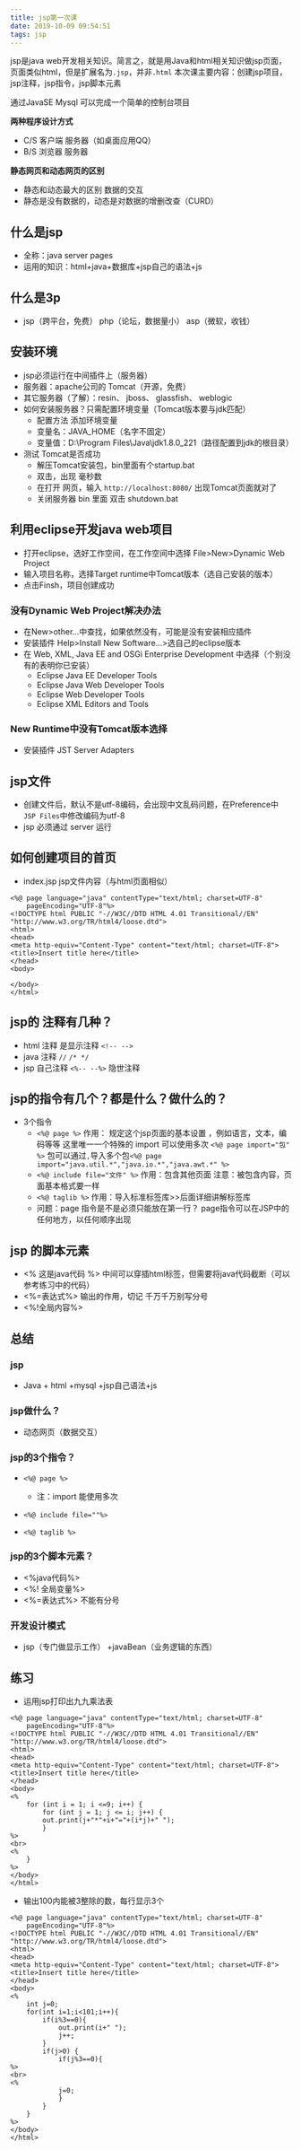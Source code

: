 ```yaml
---
title: jsp第一次课
date: 2019-10-09 09:54:51
tags: jsp
---
```

jsp是java web开发相关知识。简言之，就是用Java和html相关知识做jsp页面，页面类似html，但是扩展名为`.jsp`，并非`.html`
本次课主要内容：创建jsp项目，jsp注释，jsp指令，jsp脚本元素
<!--more-->
通过JavaSE Mysql 可以完成一个简单的控制台项目

**两种程序设计方式**
* C/S 客户端 服务器（如桌面应用QQ）
* B/S 浏览器 服务器

**静态网页和动态网页的区别**
* 静态和动态最大的区别 数据的交互
* 静态是没有数据的，动态是对数据的增删改查（CURD）

## 什么是jsp
* 全称：java server pages
* 运用的知识：html+java+数据库+jsp自己的语法+js

## 什么是3p
* jsp（跨平台，免费） php（论坛，数据量小） asp（微软，收钱）

## 安装环境
* jsp必须运行在中间插件上（服务器）
* 服务器：apache公司的 Tomcat（开源，免费）
* 其它服务器（了解）：resin、 jboss、 glassfish、 weblogic 
* 如何安装服务器？只需配置环境变量（Tomcat版本要与jdk匹配）
    * 配置方法 添加环境变量 
    * 变量名：JAVA_HOME（名字不固定）
    * 变量值：D:\Program Files\Java\jdk1.8.0_221（路径配置到jdk的根目录）
* 测试 Tomcat是否成功
	* 解压Tomcat安装包，bin里面有个startup.bat
	* 双击，出现 毫秒数 
	* 在打开 网页，输入 `http://localhost:8080/` 出现Tomcat页面就对了
    * 关闭服务器 bin 里面 双击 shutdown.bat

## 利用eclipse开发java web项目
* 打开eclipse，选好工作空间，在工作空间中选择 File>New>Dynamic Web Project
* 输入项目名称，选择Target runtime中Tomcat版本（选自己安装的版本）
* 点击Finsh，项目创建成功

### 没有Dynamic Web Project解决办法
* 在New>other...中查找，如果依然没有，可能是没有安装相应插件
* 安装插件 Help>Install New Software...>选自己的eclipse版本
* 在  Web, XML, Java EE and OSGi Enterprise Development	中选择（个别没有的表明你已安装）
    * Eclipse Java EE Developer Tools
    * Eclipse Java Web Developer Tools
    * Eclipse Web Developer Tools
    * Eclipse XML Editors and Tools

### New Runtime中没有Tomcat版本选择
* 安装插件 JST Server Adapters

## jsp文件
* 创建文件后，默认不是utf-8编码，会出现中文乱码问题，在Preference中 `JSP Files`中修改编码为utf-8
* jsp 必须通过 server 运行

## 如何创建项目的首页
* index.jsp
jsp文件内容（与html页面相似）
```
<%@ page language="java" contentType="text/html; charset=UTF-8"
    pageEncoding="UTF-8"%>
<!DOCTYPE html PUBLIC "-//W3C//DTD HTML 4.01 Transitional//EN" "http://www.w3.org/TR/html4/loose.dtd">
<html>
<head>
<meta http-equiv="Content-Type" content="text/html; charset=UTF-8">
<title>Insert title here</title>
</head>
<body>

</body>
</html>
```
## jsp的 注释有几种？
* html 注释 是显示注释   `<!-- -->` 
* java 注释  `//` `/* */` 
* jsp 自己注释  `<%-- --%>` 隐世注释

## jsp的指令有几个？都是什么？做什么的？
* 3个指令
	* `<%@ page %>`
	作用： 规定这个jsp页面的基本设置 ，例如语言，文本，编码等等
	这里唯一一个特殊的  import  可以使用多次
	`<%@ page import="包" %>`
	包可以通过`,`导入多个包`<%@ page import="java.util.*","java.io.*","java.awt.*" %>`
	* `<%@ include file="文件" %>`
	作用：包含其他页面 
	注意：被包含内容，页面基本格式要一样
	* `<%@ taglib %>`
	作用：导入标准标签库>>后面详细讲解标签库
	* 问题：page 指令是不是必须只能放在第一行？
	page指令可以在JSP中的任何地方，以任何顺序出现

## jsp 的脚本元素
* <% 这是java代码 %>
中间可以穿插html标签，但需要将java代码截断（可以参考练习中的代码）
* <%=表达式%>
输出的作用，切记 千万千万别写分号
* <%!全局内容%>

## 总结
### jsp
* Java + html +mysql +jsp自己语法+js

### jsp做什么？
* 动态网页（数据交互）

### jsp的3个指令？
* `<%@ page %>`
	* 注：import 能使用多次

* `<%@ include file=""%>`
* `<%@ taglib %>`

### jsp的3个脚本元素？
* <%java代码%>
* <%! 全局变量%>
* <%=表达式%> 不能有分号

### 开发设计模式
* jsp（专门做显示工作） +javaBean（业务逻辑的东西）

## 练习
* 运用jsp打印出九九乘法表
```
<%@ page language="java" contentType="text/html; charset=UTF-8"
    pageEncoding="UTF-8"%>
<!DOCTYPE html PUBLIC "-//W3C//DTD HTML 4.01 Transitional//EN" "http://www.w3.org/TR/html4/loose.dtd">
<html>
<head>
<meta http-equiv="Content-Type" content="text/html; charset=UTF-8">
<title>Insert title here</title>
</head>
<body>
<%
	for (int i = 1; i <=9; i++) {
		for (int j = 1; j <= i; j++) {
		out.print(j+"*"+i+"="+(i*j)+" ");
		}
%>
<br>
<%
	}
%>
</body>
</html>
```
* 输出100内能被3整除的数，每行显示3个
```
<%@ page language="java" contentType="text/html; charset=UTF-8"
    pageEncoding="UTF-8"%>
<!DOCTYPE html PUBLIC "-//W3C//DTD HTML 4.01 Transitional//EN" "http://www.w3.org/TR/html4/loose.dtd">
<html>
<head>
<meta http-equiv="Content-Type" content="text/html; charset=UTF-8">
<title>Insert title here</title>
</head>
<body>
<%
	int j=0;
	for(int i=1;i<101;i++){
		if(i%3==0){
			out.print(i+" ");
			j++;
		}
		if(j>0) {
			if(j%3==0){	
%>
<br>
<%
			j=0;
			}
		}
	}
%>
</body>
</html>
```